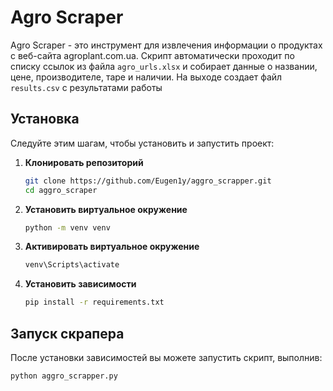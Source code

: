 # Agro Scraper

Agro Scraper - это инструмент для извлечения информации о продуктах с веб-сайта agroplant.com.ua. Скрипт автоматически проходит по списку ссылок из файла `agro_urls.xlsx` и собирает данные о названии, цене, производителе, таре и наличии. На выходе создает файл `results.csv` c результатами работы 

## Установка

Следуйте этим шагам, чтобы установить и запустить проект:

1. **Клонировать репозиторий**

   ```bash
   git clone https://github.com/Eugen1y/aggro_scrapper.git
   cd aggro_scraper
2. **Установить виртуальное окружение**

   ```bash
   python -m venv venv
   
3. **Активировать виртуальное окружение**

   ```bash
   venv\Scripts\activate

   
4. **Установить зависимости**

   ```bash
   pip install -r requirements.txt

## Запуск скрапера
После установки зависимостей вы можете запустить скрипт, выполнив:
   ```bash
   python aggro_scrapper.py
   ```
